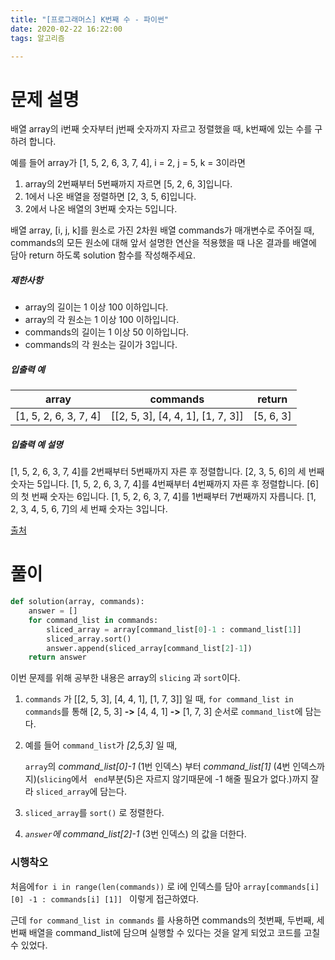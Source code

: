 ```yaml
---
title: "[프로그래머스] K번째 수 - 파이썬"
date: 2020-02-22 16:22:00
tags: 알고리즘

---
```


# 문제 설명

배열 array의 i번째 숫자부터 j번째 숫자까지 자르고 정렬했을 때, k번째에 있는 수를 구하려 합니다.

예를 들어 array가 [1, 5, 2, 6, 3, 7, 4], i = 2, j = 5, k = 3이라면

1. array의 2번째부터 5번째까지 자르면 [5, 2, 6, 3]입니다.
2. 1에서 나온 배열을 정렬하면 [2, 3, 5, 6]입니다.
3. 2에서 나온 배열의 3번째 숫자는 5입니다.

배열 array, [i, j, k]를 원소로 가진 2차원 배열 commands가 매개변수로 주어질 때, commands의 모든 원소에 대해 앞서 설명한 연산을 적용했을 때 나온 결과를 배열에 담아 return 하도록 solution 함수를 작성해주세요.

##### 제한사항

- array의 길이는 1 이상 100 이하입니다.
- array의 각 원소는 1 이상 100 이하입니다.
- commands의 길이는 1 이상 50 이하입니다.
- commands의 각 원소는 길이가 3입니다.

##### 입출력 예

| array                 | commands                          | return    |
| --------------------- | --------------------------------- | --------- |
| [1, 5, 2, 6, 3, 7, 4] | [[2, 5, 3], [4, 4, 1], [1, 7, 3]] | [5, 6, 3] |

##### 입출력 예 설명

[1, 5, 2, 6, 3, 7, 4]를 2번째부터 5번째까지 자른 후 정렬합니다. [2, 3, 5, 6]의 세 번째 숫자는 5입니다.
[1, 5, 2, 6, 3, 7, 4]를 4번째부터 4번째까지 자른 후 정렬합니다. [6]의 첫 번째 숫자는 6입니다.
[1, 5, 2, 6, 3, 7, 4]를 1번째부터 7번째까지 자릅니다. [1, 2, 3, 4, 5, 6, 7]의 세 번째 숫자는 3입니다.

[출처](https://neerc.ifmo.ru/subregions/northern.html)



# 풀이

```python
def solution(array, commands):
    answer = []
    for command_list in commands:
        sliced_array = array[command_list[0]-1 : command_list[1]]
        sliced_array.sort()
        answer.append(sliced_array[command_list[2]-1])
    return answer
```



이번 문제를 위해 공부한 내용은 array의 `slicing` 과 `sort`이다.



1. `commands` 가 [[2, 5, 3], [4, 4, 1], [1, 7, 3]] 일 때, `for command_list in commands`를 통해  [2, 5, 3] **->** [4, 4, 1] **->** [1, 7, 3] 순서로 `command_list`에 담는다.  

2. 예를 들어 `command_list`가 *[2,5,3]* 일 때, 

   `array`의 *command_list[0]-1* (1번 인덱스) 부터 *command_list[1]* (4번 인덱스까지)(`slicing`에서 ` end`부분(5)은 자르지 않기때문에 -1 해줄 필요가 없다.)까지 잘라 `sliced_array`에 담는다.

3.  `sliced_array`를 `sort()` 로 정렬한다. 

4. *`answer`에  command_list[2]-1* (3번 인덱스) 의 값을 더한다.



### 시행착오

 처음에`for i in range(len(commands))` 로 i에  인덱스를 담아 `array[commands[i] [0] -1 : commands[i] [1]] ` 이렇게 접근하였다.

 근데 `for command_list in commands` 를 사용하면 commands의 첫번째, 두번째, 세번째 배열을 command_list에 담으며 실행할 수 있다는 것을 알게 되었고 코드를 고칠 수 있었다.  